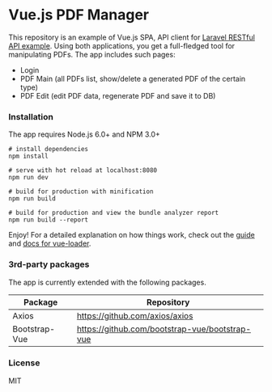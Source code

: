 # Vue.js PDF Manager
This repository is an example of Vue.js SPA, API client for [Laravel RESTful API example](https://github.com/akozyr/example_laravel_rest_api). Using both applications, you get a full-fledged tool for manipulating PDFs.
The app includes such pages:
 - Login
 - PDF Main (all PDFs list, show/delete a generated PDF of the certain type)
 - PDF Edit (edit PDF data, regenerate PDF and save it to DB)

### Installation
The app requires Node.js 6.0+ and NPM 3.0+
```
# install dependencies
npm install

# serve with hot reload at localhost:8080
npm run dev

# build for production with minification
npm run build

# build for production and view the bundle analyzer report
npm run build --report
```

Enjoy! For a detailed explanation on how things work, check out the [guide](http://vuejs-templates.github.io/webpack/) and [docs for vue-loader](http://vuejs.github.io/vue-loader).

### 3rd-party packages
The app is currently extended with the following packages.

| Package | Repository |
| --- | --- |
| Axios | https://github.com/axios/axios |
| Bootstrap-Vue | https://github.com/bootstrap-vue/bootstrap-vue |

### License
MIT
